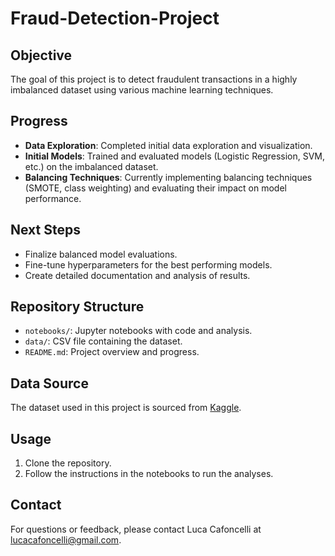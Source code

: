 # Fraud-Detection-Project

## Objective
The goal of this project is to detect fraudulent transactions in a highly imbalanced dataset using various machine learning techniques.

## Progress
- **Data Exploration**: Completed initial data exploration and visualization.
- **Initial Models**: Trained and evaluated models (Logistic Regression, SVM, etc.) on the imbalanced dataset.
- **Balancing Techniques**: Currently implementing balancing techniques (SMOTE, class weighting) and evaluating their impact on model performance.

## Next Steps
- Finalize balanced model evaluations.
- Fine-tune hyperparameters for the best performing models.
- Create detailed documentation and analysis of results.

## Repository Structure
- `notebooks/`: Jupyter notebooks with code and analysis.
- `data/`: CSV file containing the dataset.
- `README.md`: Project overview and progress.

## Data Source
The dataset used in this project is sourced from [Kaggle](https://www.kaggle.com/datasets/mlg-ulb/creditcardfraud).

## Usage
1. Clone the repository.
2. Follow the instructions in the notebooks to run the analyses.

## Contact
For questions or feedback, please contact Luca Cafoncelli at lucacafoncelli@gmail.com.
